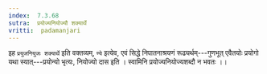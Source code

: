 ```yaml
---
index:  7.3.68
sutra:  प्रयोज्यनियोज्यौ शक्यार्थे
vritti:  padamanjari
---
```


इह `प्रयुजनियुजः शक्यार्थे` इति वक्तव्यम्, `ण्ये` इत्येव, एवं सिद्धे निपातनाश्रयणं रूढ्यर्थम्---गुणभूत् एवैतयोः प्रयोगो यथा स्यात्---प्रयोन्यो भृत्यः, नियोज्यो दास इति । स्वामिनि प्रयोज्यनियोज्यशब्दौ न भवतः ।।
